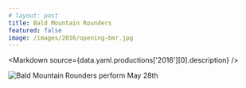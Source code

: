 ```yaml
---
# layout: post
title: Bald Mountain Rounders
featured: false
image: /images/2016/opening-bmr.jpg
---
```


<script lang="ts">
  export let data
  import Markdown from "$components/Markdown.svelte"
</script>

<Markdown source={data.yaml.productions['2016'][0].description} />

![Bald Mountain Rounders perform May 28th](/images/2016/opening-bmr.jpg)
